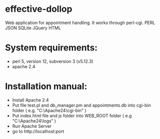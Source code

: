 # effective-dollop
Web application for appointment handling. It works through perl-cgi. 
PERL 
JSON 
SQLite 
JQuery 
HTML

# System requirements:
- perl 5, version 12, subversion 3 (v5.12.3)
- apache 2.4

# Installation manual:
- Install Apache 2.4
- Put file test.pl and db_manager.pm and appointments.db into cgi-bin folder 
( e.g. "C:\Apache24\cgi-bin\" )
- Put index.html file and js folder into WEB_ROOT folder
( e.g "C:\Apache24\logs\" )
- Run Apache Server
- go to http://localhost:port
